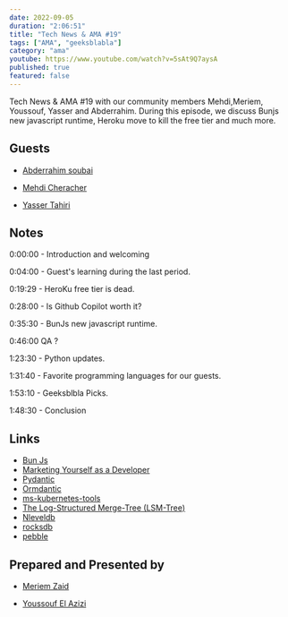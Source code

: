 ```yaml
---
date: 2022-09-05
duration: "2:06:51"
title: "Tech News & AMA #19"
tags: ["AMA", "geeksblabla"]
category: "ama"
youtube: https://www.youtube.com/watch?v=5sAt9Q7aysA
published: true
featured: false
---
```


Tech News & AMA #19 with our community members Mehdi,Meriem, Youssouf, Yasser and Abderrahim. During this episode, we discuss Bunjs new javascript runtime, Heroku move to kill the free tier and much more.

## Guests

- [Abderrahim soubai](https://www.soubai.me/)

- [Mehdi Cheracher](https://twitter.com/Mehdi_Cheracher)

- [Yasser Tahiri](https://www.yezz.me/)

## Notes

0:00:00 - Introduction and welcoming

0:04:00 - Guest's learning during the last period.

0:19:29 - HeroKu free tier is dead.

0:28:00 - Is Github Copilot worth it?

0:35:30 - BunJs new javascript runtime.

0:46:00 QA ?

1:23:30 - Python updates.

1:31:40 - Favorite programming languages for our guests.

1:53:10 - Geeksblbla Picks.

1:48:30 - Conclusion

## Links

- [Bun Js](https://bun.sh/)
- [Marketing Yourself as a Developer](https://geeksblabla.io/blablas/marketing-yourself-as-a-developer)
- [Pydantic](https://github.com/pydantic/pydantic)
- [Ormdantic](https://github.com/yezz123/ormdantic)
- [ms-kubernetes-tools](https://marketplace.visualstudio.com/items?itemName=ms-kubernetes-tools.vscode-kubernetes-tools)
- [The Log-Structured Merge-Tree (LSM-Tree)](https://www.cs.umb.edu/~poneil/lsmtree.pdf)
- [Nleveldb](https://github.com/google/leveldb)
- [rocksdb](https://github.com/facebook/rocksdb)
- [pebble](https://github.com/cockroachdb/pebble)

## Prepared and Presented by

- [Meriem Zaid](https://twitter.com/_iMeriem)

- [Youssouf El Azizi](https://elazizi.com/)
